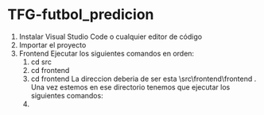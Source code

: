 # TFG-futbol_predicion
1. Instalar Visual Studio Code o cualquier editor de código
2. Importar el proyecto
3. Frontend
   Ejecutar los siguientes comandos en orden:
   1. cd src
   2. cd frontend
   3. cd frontend
   La direccion deberia de ser esta \src\frontend\frontend . Una vez estemos en ese directorio tenemos que ejecutar los siguientes comandos:
    1.
